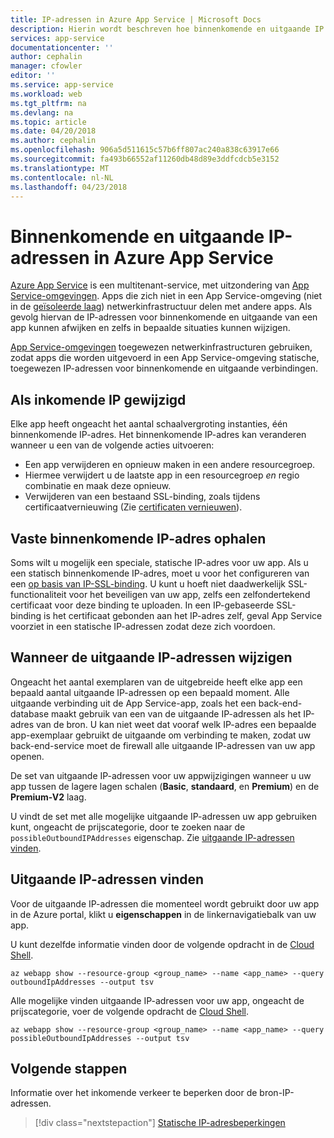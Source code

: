 ```yaml
---
title: IP-adressen in Azure App Service | Microsoft Docs
description: Hierin wordt beschreven hoe binnenkomende en uitgaande IP adressen worden gebruikt in App Service en het zoeken naar informatie over deze voor uw app.
services: app-service
documentationcenter: ''
author: cephalin
manager: cfowler
editor: ''
ms.service: app-service
ms.workload: web
ms.tgt_pltfrm: na
ms.devlang: na
ms.topic: article
ms.date: 04/20/2018
ms.author: cephalin
ms.openlocfilehash: 906a5d511615c57b6ff807ac240a838c63917e66
ms.sourcegitcommit: fa493b66552af11260db48d89e3ddfcdcb5e3152
ms.translationtype: MT
ms.contentlocale: nl-NL
ms.lasthandoff: 04/23/2018
---
```

# <a name="inbound-and-outbound-ip-addresses-in-azure-app-service"></a>Binnenkomende en uitgaande IP-adressen in Azure App Service

[Azure App Service](app-service-web-overview.md) is een multitenant-service, met uitzondering van [App Service-omgevingen](environment/intro.md). Apps die zich niet in een App Service-omgeving (niet in de [geïsoleerde laag](https://azure.microsoft.com/pricing/details/app-service/)) netwerkinfrastructuur delen met andere apps. Als gevolg hiervan de IP-adressen voor binnenkomende en uitgaande van een app kunnen afwijken en zelfs in bepaalde situaties kunnen wijzigen. 

[App Service-omgevingen](environment/intro.md) toegewezen netwerkinfrastructuren gebruiken, zodat apps die worden uitgevoerd in een App Service-omgeving statische, toegewezen IP-adressen voor binnenkomende en uitgaande verbindingen.

## <a name="when-inbound-ip-changes"></a>Als inkomende IP gewijzigd

Elke app heeft ongeacht het aantal schaalvergroting instanties, één binnenkomende IP-adres. Het binnenkomende IP-adres kan veranderen wanneer u een van de volgende acties uitvoeren:

- Een app verwijderen en opnieuw maken in een andere resourcegroep.
- Hiermee verwijdert u de laatste app in een resourcegroep _en_ regio combinatie en maak deze opnieuw.
- Verwijderen van een bestaand SSL-binding, zoals tijdens certificaatvernieuwing (Zie [certificaten vernieuwen](app-service-web-tutorial-custom-ssl.md#renew-certificates)).

## <a name="get-static-inbound-ip"></a>Vaste binnenkomende IP-adres ophalen

Soms wilt u mogelijk een speciale, statische IP-adres voor uw app. Als u een statisch binnenkomende IP-adres, moet u voor het configureren van een [op basis van IP-SSL-binding](app-service-web-tutorial-custom-ssl.md#bind-your-ssl-certificate). U kunt u hoeft niet daadwerkelijk SSL-functionaliteit voor het beveiligen van uw app, zelfs een zelfondertekend certificaat voor deze binding te uploaden. In een IP-gebaseerde SSL-binding is het certificaat gebonden aan het IP-adres zelf, geval App Service voorziet in een statische IP-adressen zodat deze zich voordoen. 

## <a name="when-outbound-ips-change"></a>Wanneer de uitgaande IP-adressen wijzigen

Ongeacht het aantal exemplaren van de uitgebreide heeft elke app een bepaald aantal uitgaande IP-adressen op een bepaald moment. Alle uitgaande verbinding uit de App Service-app, zoals het een back-end-database maakt gebruik van een van de uitgaande IP-adressen als het IP-adres van de bron. U kan niet weet dat vooraf welk IP-adres een bepaalde app-exemplaar gebruikt de uitgaande om verbinding te maken, zodat uw back-end-service moet de firewall alle uitgaande IP-adressen van uw app openen.

De set van uitgaande IP-adressen voor uw appwijzigingen wanneer u uw app tussen de lagere lagen schalen (**Basic**, **standaard**, en **Premium**) en de  **Premium-V2** laag.

U vindt de set met alle mogelijke uitgaande IP-adressen uw app gebruiken kunt, ongeacht de prijscategorie, door te zoeken naar de `possibleOutboundIPAddresses` eigenschap. Zie [uitgaande IP-adressen vinden](#find-outbound-ips).

## <a name="find-outbound-ips"></a>Uitgaande IP-adressen vinden

Voor de uitgaande IP-adressen die momenteel wordt gebruikt door uw app in de Azure portal, klikt u **eigenschappen** in de linkernavigatiebalk van uw app. 

U kunt dezelfde informatie vinden door de volgende opdracht in de [Cloud Shell](../cloud-shell/quickstart.md).

```azurecli-interactive
az webapp show --resource-group <group_name> --name <app_name> --query outboundIpAddresses --output tsv
```

Alle mogelijke vinden uitgaande IP-adressen voor uw app, ongeacht de prijscategorie, voer de volgende opdracht de [Cloud Shell](../cloud-shell/quickstart.md).

```azurecli-interactive
az webapp show --resource-group <group_name> --name <app_name> --query possibleOutboundIpAddresses --output tsv
```

## <a name="next-steps"></a>Volgende stappen

Informatie over het inkomende verkeer te beperken door de bron-IP-adressen.

> [!div class="nextstepaction"]
> [Statische IP-adresbeperkingen](app-service-ip-addresses.md)
